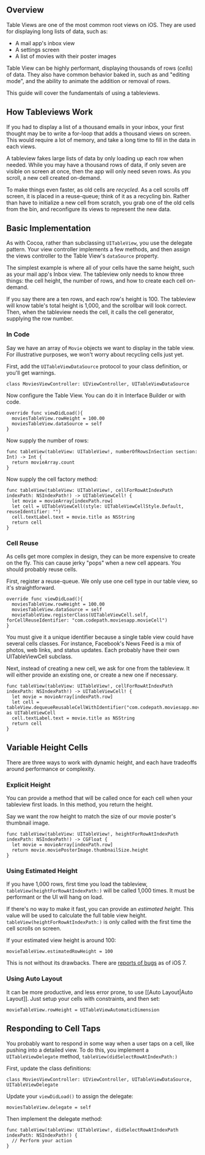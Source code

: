 ## Overview

Table Views are one of the most common root views on iOS. They are used for displaying long lists of data, such as:

* A mail app's inbox view
* A settings screen
* A list of movies with their poster images

Table View can be highly performant, displaying thousands of rows (*cells*) of data. They also have common behavior baked in, such as and "editing mode", and the ability to animate the addition or removal of rows.

This guide will cover the fundamentals of using a tableviews.

## How Tableviews Work

If you had to display a list of a thousand emails in your inbox, your first thought may be to write a for-loop that adds a thousand views on screen. This would require a lot of memory, and take a long time to fill in the data in each views.

A tableview fakes large lists of data by only loading up each row when needed. While you may have a thousand rows of data, if only seven are visible on screen at once, then the app will only need seven rows. As you scroll, a new cell created on-demand.

To make things even faster, as old cells are *recycled*. As a cell scrolls off screen, it is placed in a reuse-queue; think of it as a recycling bin. Rather than have to initialize a new cell from scratch, you grab one of the old cells from the bin, and reconfigure its views to represent the new data.

## Basic Implementation

As with Cocoa, rather than subclassing `UITableView`, you use the delegate pattern. Your view controller implements a few methods, and then assign the views controller to the Table View's `dataSource` property.

The simplest example is where all of your cells have the same height, such as your mail app's Inbox view. The tableview only needs to know three things: the cell height, the number of rows, and how to create each cell on-demand.

If you say there are a ten rows, and each row's height is 100. The tableview will know table's total height is 1,000, and the scrollbar will look correct. Then, when the tableview needs the cell, it calls the cell generator, supplying the row number.

### In Code

Say we have an array of `Movie` objects we want to display in the table view. For illustrative purposes, we won't worry about recycling cells just yet.

First, add the `UITableViewDataSource` protocol to your class definition, or you'll get warnings.

```
class MoviesViewController: UIViewController, UITableViewDataSource
```

Now configure the Table View. You can do it in Interface Builder or with code.

```
override func viewDidLoad(){
  moviesTableView.rowHeight = 100.00
  moviesTableView.dataSource = self
}
```

Now supply the number of rows:

```
func tableView(tableView: UITableView!, numberOfRowsInSection section: Int) -> Int {
  return movieArray.count
}
```

Now supply the cell factory method:

```
func tableView(tableView: UITableView!, cellForRowAtIndexPath indexPath: NSIndexPath!) -> UITableViewCell! {
  let movie = movieArray[indexPath.row]
  let cell = UITableViewCell(style: UITableViewCellStyle.Default, reuseIdentifier: "")
  cell.textLabel.text = movie.title as NSString
  return cell
}
```

### Cell Reuse

As cells get more complex in design, they can be more expensive to create on the fly. This can cause jerky "pops" when a new cell appears. You should probably reuse cells.

First, register a reuse-queue. We only use one cell type in our table view, so it's straightforward.

```
override func viewDidLoad(){
  moviesTableView.rowHeight = 100.00
  moviesTableView.dataSource = self
  movieTableView.registerClass(UITableViewCell.self, forCellReuseIdentifier: "com.codepath.moviesapp.movieCell")
}
```

You must give it a unique identifier because a single table view could have several cells classes. For instance, Facebook's News Feed is a mix of photos, web links, and status updates. Each probably have their own UITableViewCell subclass.

Next, instead of creating a new cell, we ask for one from the tableview. It will either provide an existing one, or create a new one if necessary.

```
func tableView(tableView: UITableView!, cellForRowAtIndexPath indexPath: NSIndexPath!) -> UITableViewCell! {
  let movie = movieArray[indexPath.row]
  let cell = tableView.dequeueReusableCellWithIdentifier("com.codepath.moviesapp.movieCell") as UITableViewCell
  cell.textLabel.text = movie.title as NSString
  return cell
}
```

## Variable Height Cells

There are three ways to work with dynamic height, and each have tradeoffs around performance or complexity.

### Explicit Height

You can provide a method that will be called once for each cell when your tableview first loads. In this method, you return the height.

Say we want the row height to match the size of our movie poster's thumbnail image.

```
func tableView(tableView: UITableView!, heightForRowAtIndexPath indexPath: NSIndexPath!) -> CGFloat {
  let movie = movieArray[indexPath.row]
  return movie.moviePosterImage.thumbnailSize.height
}
```

### Using Estimated Height

If you have 1,000 rows, first time you load the tableview, `tableView(heightForRowAtIndexPath:)` will be called 1,000 times. It must be performant or the UI will hang on load.

If there's no way to make it fast, you can provide an *estimated height*. This value will be used to calculate the full table view height. `tableView(heightForRowAtIndexPath:)` is only called with the first time the cell scrolls on screen.

If your estimated view height is around 100:

```
movieTableView.estimatedRowHeight = 100
```

This is not without its drawbacks. There are [reports of bugs](http://blog.jaredsinclair.com/post/81410534498/cell-height-caching-dilemmas-in-unread) as of iOS 7.

### Using Auto Layout

It can be more productive, and less error prone, to use [[Auto Layout|Auto Layout]]. Just setup your cells with constraints, and then set:

```
movieTableView.rowHeight = UITableViewAutomaticDimension
```

## Responding to Cell Taps

You probably want to respond in some way when a user taps on a cell, like pushing into a detailed view. To do this, you implement a `UITableViewDelegate` method, `tableView(didSelectRowAtIndexPath:)`

First, update the class definitions:

```
class MoviesViewController: UIViewController, UITableViewDataSource, UITableViewDelegate
```

Update your `viewDidLoad()` to assign the delegate:

```
moviesTableView.delegate = self
```

Then implement the delegate method:

```
func tableView(tableView: UITableView!, didSelectRowAtIndexPath indexPath: NSIndexPath!) {
  // Perform your action
}
```